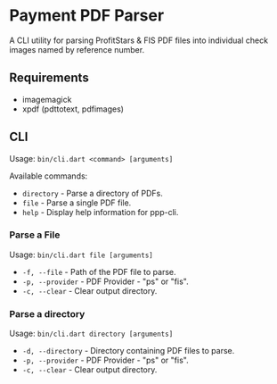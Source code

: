 # Payment PDF Parser

A CLI utility for parsing ProfitStars & FIS PDF files into individual check images named by reference number.

## Requirements

* imagemagick
* xpdf (pdttotext, pdfimages)

## CLI

Usage: `bin/cli.dart <command> [arguments]`

Available commands:
* `directory`  - Parse a directory of PDFs.
* `file`       - Parse a single PDF file.
* `help`       - Display help information for ppp-cli.

### Parse a File

Usage: `bin/cli.dart file [arguments]`
* `-f, --file`      - Path of the PDF file to parse.
* `-p, --provider`  - PDF Provider - "ps" or "fis".
* `-c, --clear`     - Clear output directory.

### Parse a directory

Usage: `bin/cli.dart directory [arguments]`
* `-d, --directory`   - Directory containing PDF files to parse.
* `-p, --provider`    - PDF Provider - "ps" or "fis".
* `-c, --clear`       - Clear output directory.
